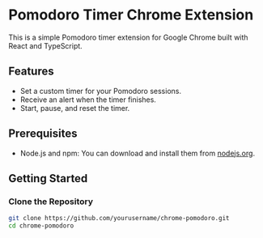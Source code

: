 # Pomodoro Timer Chrome Extension

This is a simple Pomodoro timer extension for Google Chrome built with React and TypeScript.

## Features

- Set a custom timer for your Pomodoro sessions.
- Receive an alert when the timer finishes.
- Start, pause, and reset the timer.

## Prerequisites

- Node.js and npm: You can download and install them from [nodejs.org](https://nodejs.org/).

## Getting Started

### Clone the Repository

```bash
git clone https://github.com/yourusername/chrome-pomodoro.git
cd chrome-pomodoro
